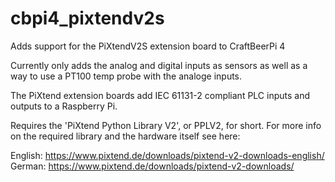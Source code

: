 # cbpi4_pixtendv2s

Adds support for the PiXtendV2S extension board to CraftBeerPi 4

Currently only adds the analog and digital inputs as sensors as well as a way to use a PT100 temp probe with the analoge inputs.

The PiXtend extension boards add IEC 61131-2 compliant PLC inputs and outputs to a Raspberry Pi.  


Requires the 'PiXtend Python Library V2', or PPLV2, for short.
For more info on the required library and the hardware itself see here:

English: https://www.pixtend.de/downloads/pixtend-v2-downloads-english/  
German: https://www.pixtend.de/downloads/pixtend-v2-downloads/
